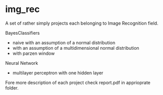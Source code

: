 # img_rec
A set of rather simply projects each belonging to Image Recognition field.

BayesClassifiers
- naive with an assumption of a normal distribution
- with an assumption of a multidimensional normal distribution
- with parzen window

Neural Network
- multilayer perceptron with one hidden layer

Fore more description of each project check report.pdf in  apprioprate folder.